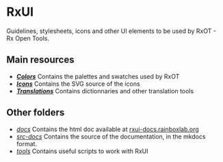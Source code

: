 # RxUI

Guidelines, stylesheets, icons and other UI elements to be used by RxOT - Rx Open Tools.

## Main resources

- [***Colors***](https://github.com/Rainbox-dev/RxUI/tree/master/Colors) Contains the palettes and swatches used by RxOT
- [***Icons***](https://github.com/Rainbox-dev/RxUI/tree/master/Icons) Contains the SVG source of the icons
- [***Translations***](https://github.com/Rainbox-dev/RxUI/tree/master/Translations) Contains dictionnaries and other translation tools

## Other folders

- [*docs*](https://github.com/Rainbox-dev/RxUI/tree/master/docs) Contains the html doc available at [rxui-docs.rainboxlab.org](http://rxui-docs.rainboxlab.org)
- [*src-docs*](https://github.com/Rainbox-dev/RxUI/tree/master/src-docs) Contains the source of the documentation, in the mkdocs format.
- [*tools*](https://github.com/Rainbox-dev/RxUI/tree/master/tools) Contains useful scripts to work with RxUI


